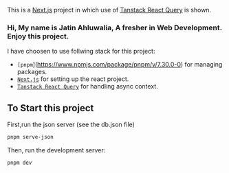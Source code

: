 This is a [Next.js](https://nextjs.org/) project in which use of [Tanstack React Query](https://www.npmjs.com/package/@tanstack/react-query) is shown.

### Hi, My name is Jatin Ahluwalia, A fresher in Web Development. Enjoy this project.

I have choosen to use follwing stack for this project:

 - `[pnpm`](https://www.npmjs.com/package/pnpm/v/7.30.0-0) for managing packages.
 - [`Next.js`](https://nextjs.org/) for setting up the react project.
 - [`Tanstack React Query`](https://www.npmjs.com/package/@tanstack/react-query) for handling async context.

## To Start this project

First,run the json server (see the db.json file)

```bash
pnpm serve-json
```

Then, run the development server:

```bash
pnpm dev
```